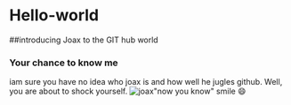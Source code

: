 # Hello-world
##introducing Joax to the GIT hub world
### Your chance to know me
iam sure you have no idea who joax is and how well he jugles github.
Well, you are about to shock yourself.
![joax](https://myportal.mak.ac.ug/photos/student-photos/2100723754.jpeg)"now you know" 
smile :smile:

